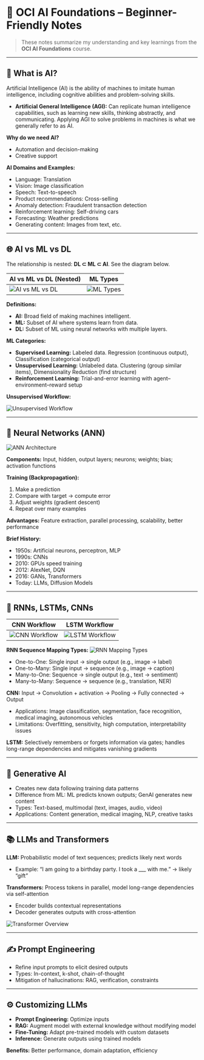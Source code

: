 # 📘 OCI AI Foundations – Beginner-Friendly Notes

> These notes summarize my understanding and key learnings from the **OCI AI Foundations** course.

---

## 🤖 What is AI?

Artificial Intelligence (AI) is the ability of machines to imitate human intelligence, including cognitive abilities and problem-solving skills.

- **Artificial General Intelligence (AGI):** Can replicate human intelligence capabilities, such as learning new skills, thinking abstractly, and communicating. Applying AGI to solve problems in machines is what we generally refer to as AI.

**Why do we need AI?**
- Automation and decision-making
- Creative support

**AI Domains and Examples:**
- Language: Translation
- Vision: Image classification
- Speech: Text-to-speech
- Product recommendations: Cross-selling
- Anomaly detection: Fraudulent transaction detection
- Reinforcement learning: Self-driving cars
- Forecasting: Weather predictions
- Generating content: Images from text, etc.

---

## 🌐 AI vs ML vs DL

The relationship is nested: **DL ⊂ ML ⊂ AI**. See the diagram below.

| AI vs ML vs DL (Nested) | ML Types |
|---|---|
| ![AI vs ML vs DL](images/ai_ml_dl_nested.png) | ![ML Types](images/ml_types_corrected.png) |

**Definitions:**
- **AI:** Broad field of making machines intelligent.
- **ML:** Subset of AI where systems learn from data.
- **DL:** Subset of ML using neural networks with multiple layers.

**ML Categories:**
- **Supervised Learning:** Labeled data. Regression (continuous output), Classification (categorical output)
- **Unsupervised Learning:** Unlabeled data. Clustering (group similar items), Dimensionality Reduction (find structure)
- **Reinforcement Learning:** Trial-and-error learning with agent–environment–reward setup

**Unsupervised Workflow:**

![Unsupervised Workflow](images/unsupervised_workflow.png)

---

## 🧠 Neural Networks (ANN)

![ANN Architecture](images/ann_architecture_deep.png)

**Components:** Input, hidden, output layers; neurons; weights; bias; activation functions

**Training (Backpropagation):**
1. Make a prediction
2. Compare with target → compute error
3. Adjust weights (gradient descent)
4. Repeat over many examples

**Advantages:** Feature extraction, parallel processing, scalability, better performance

**Brief History:**
- 1950s: Artificial neurons, perceptron, MLP
- 1990s: CNNs
- 2010: GPUs speed training
- 2012: AlexNet, DQN
- 2016: GANs, Transformers
- Today: LLMs, Diffusion Models

---

## 🧩 RNNs, LSTMs, CNNs

| CNN Workflow | LSTM Workflow |
|---|---|
| ![CNN Workflow](images/cnn_workflow.png) | ![LSTM Workflow](images/lstm_workflow.png) |

**RNN Sequence Mapping Types:**
![RNN Mapping Types](images/rnn_mapping_types.png)
- One-to-One: Single input → single output (e.g., image → label)
- One-to-Many: Single input → sequence (e.g., image → caption)
- Many-to-One: Sequence → single output (e.g., text → sentiment)
- Many-to-Many: Sequence → sequence (e.g., translation, NER)

**CNN:** Input → Convolution + activation → Pooling → Fully connected → Output
- Applications: Image classification, segmentation, face recognition, medical imaging, autonomous vehicles
- Limitations: Overfitting, sensitivity, high computation, interpretability issues

**LSTM:** Selectively remembers or forgets information via gates; handles long-range dependencies and mitigates vanishing gradients

---

## 🎨 Generative AI

- Creates new data following training data patterns
- Difference from ML: ML predicts known outputs; GenAI generates new content
- Types: Text-based, multimodal (text, images, audio, video)
- Applications: Content generation, medical imaging, NLP, creative tasks

---

## 📚 LLMs and Transformers

**LLM:** Probabilistic model of text sequences; predicts likely next words
- Example: “I am going to a birthday party. I took a ___ with me.” → likely “gift”

**Transformers:** Process tokens in parallel, model long-range dependencies via self-attention
- Encoder builds contextual representations
- Decoder generates outputs with cross-attention

![Transformer Overview](images/transformer_overview.png)

---

## ✍️ Prompt Engineering

- Refine input prompts to elicit desired outputs
- Types: In-context, k-shot, chain-of-thought
- Mitigation of hallucinations: RAG, verification, constraints

---

## ⚙️ Customizing LLMs

- **Prompt Engineering:** Optimize inputs
- **RAG:** Augment model with external knowledge without modifying model
- **Fine-Tuning:** Adapt pre-trained models with custom datasets
- **Inference:** Generate outputs using trained models

**Benefits:** Better performance, domain adaptation, efficiency



